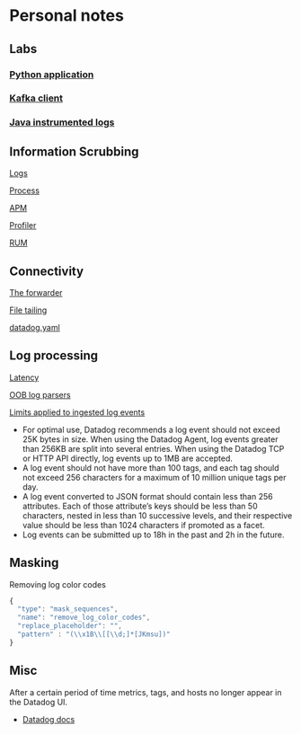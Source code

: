 # Personal notes

## Labs

### [Python application](https://github.com/yafernandes/app-python)

### [Kafka client](https://github.com/yafernandes/kafka-client)

### [Java instrumented logs](https://github.com/yafernandes/instrumented-logs)

## Information Scrubbing

[Logs](https://docs.datadoghq.com/agent/logs/advanced_log_collection/?tab=exclude_at_match#scrub-sensitive-data-from-your-logs)

[Process](https://docs.datadoghq.com/infrastructure/process/?tab=linuxwindows#process-arguments-scrubbing)

[APM](https://docs.datadoghq.com/security/tracing/#filtering-baseline)

[Profiler](https://docs.datadoghq.com/tracing/profiler/profiler_troubleshooting/#removing-sensitive-information-from-profiles)

[RUM](https://docs.datadoghq.com/real_user_monitoring/browser/advanced_configuration/?tab=npm#scrub-sensitive-data-from-your-rum-data)

## Connectivity

[The forwarder](https://docs.datadoghq.com/agent/basic_agent_usage/?tab=agentv6v7#forwarder)

[File tailing](https://docs.datadoghq.com/logs/faq/log-collection-is-the-datadog-agent-losing-logs/#file-tailing)

[datadog.yaml](https://github.com/DataDog/datadog-agent/blob/master/pkg/config/config_template.yaml#L166-L171)

## Log processing

[Latency](https://docs.datadoghq.com/agent/logs/log_transport/?tab=https#configure-the-batch-wait-time)

[OOB log parsers](https://app.datadoghq.com/logs/pipelines/pipeline/library)

[Limits applied to ingested log events](https://docs.datadoghq.com/logs/log_collection/?tab=host#custom-log-forwarding)

- For optimal use, Datadog recommends a log event should not exceed 25K bytes in size. When using the Datadog Agent, log events greater than 256KB are split into several entries. When using the Datadog TCP or HTTP API directly, log events up to 1MB are accepted.
- A log event should not have more than 100 tags, and each tag should not exceed 256 characters for a maximum of 10 million unique tags per day.
- A log event converted to JSON format should contain less than 256 attributes. Each of those attribute’s keys should be less than 50 characters, nested in less than 10 successive levels, and their respective value should be less than 1024 characters if promoted as a facet.
- Log events can be submitted up to 18h in the past and 2h in the future.

## Masking

Removing log color codes

```javascript
{
  "type": "mask_sequences",
  "name": "remove_log_color_codes",
  "replace_placeholder": "",
  "pattern" : "(\\x1B\\[[\\d;]*[JKmsu])"
}
```

## Misc

After a certain period of time metrics, tags, and hosts no longer appear in the Datadog UI.

- [Datadog docs](https://docs.datadoghq.com/graphing/faq/historical-data)
